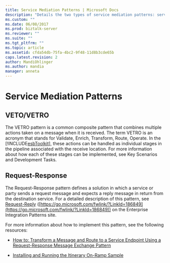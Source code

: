 ```yaml
---
title: Service Mediation Patterns | Microsoft Docs
description: "Details the two types of service mediation patterns: service mediation patterns and request-response patterns."
ms.custom: ""
ms.date: 06/08/2017
ms.prod: biztalk-server
ms.reviewer: ""
ms.suite: ""
ms.tgt_pltfrm: ""
ms.topic: article
ms.assetid: cfda54db-75fa-4bc2-9f48-11d8b3cde65b
caps.latest.revision: 2
author: MandiOhlinger
ms.author: mandia
manager: anneta
---
```

# Service Mediation Patterns

## VETO/VETRO

 The VETRO pattern is a common composite pattern that combines multiple actions taken on a message when it is received. The term VETRO is an acronym that stands for Validate, Enrich, Transform, Route, Operate. In the [!INCLUDE[esbToolkit](../includes/esbtoolkit-md.md)], these actions can be handled as individual stages in the pipeline associated with the receive location. For more information about how each of these stages can be implemented, see Key Scenarios and Development Tasks.

## Request-Response

 The Request-Response pattern defines a solution in which a service or party sends a request message and expects a reply message in return from the destination service. For a detailed description of this pattern, see [Request-Reply](https://go.microsoft.com/fwlink/?LinkId=186849) ([https://go.microsoft.com/fwlink/?LinkId=186849](https://go.microsoft.com/fwlink/?LinkId=186849)) on the Enterprise Integration Patterns site.

 For more information about how to implement this pattern, see the following resources:

-   [How to: Transform a Message and Route to a Service Endpoint Using a Request-Response Message Exchange Pattern](../esb-toolkit/transform-message-and-route-to-service-endpoint-using-request-response-message.md)

-   [Installing and Running the Itinerary On-Ramp Sample](../esb-toolkit/installing-and-running-the-itinerary-on-ramp-sample.md)